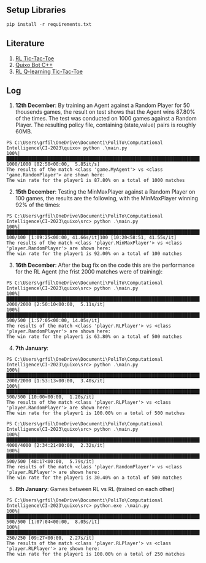 ## Setup Libraries
```py
pip install -r requirements.txt
```

## Literature
1. [RL Tic-Tac-Toe](https://towardsdatascience.com/reinforcement-learning-implement-tictactoe-189582bea542)
2. [Quixo Bot C++](https://github.com/DobrinTs/Quixo-Bot)
3. [RL Q-learning Tic-Tac-Toe](https://towardsdatascience.com/an-ai-agent-learns-to-play-tic-tac-toe-part-3-training-a-q-learning-rl-agent-2871cef2faf0)

## Log
1. **12th December**: By training an Agent against a Random Player for 50 thousends games, the result on test shows that the Agent wins 87.80% of the times.
The test was conducted on 1000 games against a Random Player. The resulting policy file, containing (state,value) pairs is roughly 60MB.
```
PS C:\Users\grfil\OneDrive\Documenti\PoliTo\Computational Intelligence\CI-2023\quixo> python .\main.py
100%|███████████████████████████████████████████████████████████████████████████████████████████████████████████████████████████████████████████████████████████████████████████████████████████████████████████████████████████| 1000/1000 [02:50<00:00,  5.85it/s]
The results of the match <class 'game.MyAgent'> vs <class 'game.RandomPlayer'> are shown here:
The win rate for the player1 is 87.80% on a total of 1000 matches
```

2. **15th December**: Testing the MinMaxPlayer against a Random Player on 100 games, the results are the following, with the MinMaxPlayer winning 92% of the times:
```
PS C:\Users\grfil\OneDrive\Documenti\PoliTo\Computational Intelligence\CI-2023\quixo\src> python .\main.py
100%|████████████████████████████████████████████████████████████████████████████████████████████████████████████████████████████████████████████████████████████████████| 100/100 [1:09:25<00:00, 41.66s/it]100 [10:20<58:51, 41.55s/it]
The results of the match <class 'player.MinMaxPlayer'> vs <class 'player.RandomPlayer'> are shown here:
The win rate for the player1 is 92.00% on a total of 100 matches
```

3. **16th December**: After the bug fix on the code this are the performance for the RL Agent (the frist 2000 matches were of training):
```
PS C:\Users\grfil\OneDrive\Documenti\PoliTo\Computational Intelligence\CI-2023\quixo\src> python .\main.py
100%|█████████████████████████████████████████████████████████████████████████████████████████████████████████████████████████████████████████████████████████████████████████████████████████████████████████████████████████| 2000/2000 [2:50:10<00:00,  5.11s/it]
100%|
███████████████████████████████████████████████████████████████████████████████████████████████████████████████████████████████████████████████████████████████████████████████████████████████████████████████████████████| 500/500 [1:57:05<00:00, 14.05s/it]
The results of the match <class 'player.RLPlayer'> vs <class 'player.RandomPlayer'> are shown here:
The win rate for the player1 is 63.80% on a total of 500 matches
```

4. **7th January**:
```
PS C:\Users\grfil\OneDrive\Documenti\PoliTo\Computational Intelligence\CI-2023\quixo\src> python .\main.py
100%|██████████████████████████████████████████████████████████████████████████████████████████████████████████████████████████████████████████████████████████████████████████████████████████████████| 2000/2000 [1:53:13<00:00,  3.40s/it]
100%|█████████████████████████████████████████████████████████████████████████████████████████████████████████████████████████████████████████████████████████████████████████████████████████████████████████████████████████████| 500/500 [10:00<00:00,  1.20s/it]
The results of the match <class 'player.RLPlayer'> vs <class 'player.RandomPlayer'> are shown here:
The win rate for the player1 is 100.00% on a total of 500 matches
```

```
PS C:\Users\grfil\OneDrive\Documenti\PoliTo\Computational Intelligence\CI-2023\quixo\src> python .\main.py
100%|█████████████████████████████████████████████████████████████████████████████████████████████████████████████████████████████████████████████████████████████████████████████████████████████████████████████████████████| 4000/4000 [2:34:21<00:00,  2.32s/it]
100%|█████████████████████████████████████████████████████████████████████████████████████████████████████████████████████████████████████████████████████████████████████████████████████████████████████████████████████████████| 500/500 [48:17<00:00,  5.79s/it]
The results of the match <class 'player.RandomPlayer'> vs <class 'player.RLPlayer'> are shown here:
The win rate for the player1 is 30.40% on a total of 500 matches
```

5. **8th January**:
Games between RL vs RL (trained on each other)
```
PS C:\Users\grfil\OneDrive\Documenti\PoliTo\Computational Intelligence\CI-2023\quixo\src> python.exe .\main.py
100%|████████████████████████████████████████████████████████████████████████████████████████████████████████████████████████████████████████████████████████████████████████████████████████████████████| 500/500 [1:07:04<00:00,  8.05s/it]
100%|██████████████████████████████████████████████████████████████████████████████████████████████████████████████████████████████████████████████████████████████████████████████████████████████████████| 250/250 [09:27<00:00,  2.27s/it]
The results of the match <class 'player.RLPlayer'> vs <class 'player.RLPlayer'> are shown here:
The win rate for the player1 is 100.00% on a total of 250 matches
```